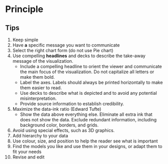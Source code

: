 # Principle

## Tips

1. Keep simple
2. Have **a** specific message you want to communicate
3. Select the right chart form (do not use Pie chart)
4. Use compelling **headlines** and decks to describe the take-away message of the visualization. 
   - Include a compelling headline to orient the viewer and communicate the main focus of the visualization. Do not capitalize all letters or make them bold. 
   - Label the axes. Labels should always be printed horizontally to make them easier to read. 
   - Use decks to describe what is depicted and to avoid any potential misinterpretation. 
   - Provide source information to establish credibility. 
5. Maximize the data-ink ratio (Edward Tufte) 
   * Show the data above everything else. Eliminate all extra ink that does not show the data. Exclude redundant information, including background color, borders, and grids. 
6. Avoid using special effects, such as 3D graphics.
7. Add hierarchy to your data 
8. Use colour, size, and position to help the reader see what is important
9. Find the models you like and use them in your designs, or
   adapt them to fit your needs
10. Revise and edit